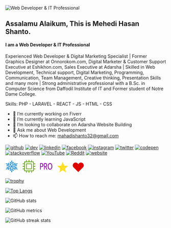 ![Web Developer & IT Professional](https://media.licdn.com/dms/image/D5622AQFBXQsuz5aDzg/feedshare-shrink_1280/0/1703753012184?e=1706745600&v=beta&t=mr_VGwUmUdDsGI-fas_Fte9L2naIlgvz9iXPpiHBBA4)

## Assalamu Alaikum, This is Mehedi Hasan Shanto.
#### I am a Web Developer & IT Professional

Experienced Web Developer & Digital Marketing Specialist | Former Graphics Designer at Onnorokom.com, Digital Marketer & Customer Support Executive at Eshikhon.com, Sales Executive at Adarsha | Skilled in Web Development, Technical support, Digital Marketing, Programming, Communication, Team Management, Creative thinking, Presentation Skills and many more | Strong administrative professional with a B.Sc. in Computer Science from Daffodil Institute of IT and Former student of Notre Dame College.

Skills: PHP - LARAVEL - REACT - JS - HTML - CSS

- 🔭 I’m currently working on Fiverr 
- 🌱 I’m currently learning JavaScript 
- 👯 I’m looking to collaborate on Adarsha Website Building 
- 💬 Ask me about Web Development 
- 📫 How to reach me: mahadishanto32@gmail.com 


[<img src='https://cdn.jsdelivr.net/npm/simple-icons@3.0.1/icons/github.svg' alt='github' height='40'>](https://github.com/mahadishanto32)  [<img src='https://cdn.jsdelivr.net/npm/simple-icons@3.0.1/icons/dev-dot-to.svg' alt='dev' height='40'>](https://dev.to/mahadishanto32)  [<img src='https://cdn.jsdelivr.net/npm/simple-icons@3.0.1/icons/linkedin.svg' alt='linkedin' height='40'>](https://www.linkedin.com/in/mahadishanto32/)  [<img src='https://cdn.jsdelivr.net/npm/simple-icons@3.0.1/icons/facebook.svg' alt='facebook' height='40'>](https://www.facebook.com/mahadi.shanto2)  [<img src='https://cdn.jsdelivr.net/npm/simple-icons@3.0.1/icons/instagram.svg' alt='instagram' height='40'>](https://www.instagram.com/mahadishanto32/)  [<img src='https://cdn.jsdelivr.net/npm/simple-icons@3.0.1/icons/twitter.svg' alt='twitter' height='40'>](https://twitter.com/MahadiShanto32)  [<img src='https://cdn.jsdelivr.net/npm/simple-icons@3.0.1/icons/codepen.svg' alt='codepen' height='40'>](https://codepen.io/mahadishanto32)  [<img src='https://cdn.jsdelivr.net/npm/simple-icons@3.0.1/icons/stackoverflow.svg' alt='stackoverflow' height='40'>](https://stackoverflow.com/users/mahadishanto32)  [<img src='https://cdn.jsdelivr.net/npm/simple-icons@3.0.1/icons/youtube.svg' alt='YouTube' height='40'>](https://www.youtube.com/channel/@mahadishanto32)  [<img src='https://cdn.jsdelivr.net/npm/simple-icons@3.0.1/icons/reddit.svg' alt='Reddit' height='40'>](https://www.reddit.com/user/mahadishanto32)  [<img src='https://cdn.jsdelivr.net/npm/simple-icons@3.0.1/icons/icloud.svg' alt='website' height='40'>](https://www.fiverr.com/mahadi_shanto32?up_rollout=true)  

<a href='https://archiveprogram.github.com/'><img src='https://raw.githubusercontent.com/acervenky/animated-github-badges/master/assets/acbadge.gif' width='40' height='40'></a> <a href='https://docs.github.com/en/developers'><img src='https://raw.githubusercontent.com/acervenky/animated-github-badges/master/assets/devbadge.gif' width='40' height='40'></a> <a href='https://github.com/pricing'><img src='https://raw.githubusercontent.com/acervenky/animated-github-badges/master/assets/pro.gif' width='40' height='40'></a> <a href='https://stars.github.com/'><img src='https://raw.githubusercontent.com/acervenky/animated-github-badges/master/assets/starbadge.gif' width='35' height='35'></a> <a href='https://docs.github.com/en/github/supporting-the-open-source-community-with-github-sponsors'><img src='https://raw.githubusercontent.com/acervenky/animated-github-badges/master/assets/sponsorbadge.gif' width='35' height='35'></a> 

[![trophy](https://github-profile-trophy.vercel.app/?username=mahadishanto32)](https://github.com/ryo-ma/github-profile-trophy)

[![Top Langs](https://github-readme-stats.vercel.app/api/top-langs/?username=mahadishanto32)](https://github.com/anuraghazra/github-readme-stats)

![GitHub stats](https://github-readme-stats.vercel.app/api?username=mahadishanto32&show_icons=true)  

![GitHub metrics](https://metrics.lecoq.io/mahadishanto32)  

![GitHub streak stats](https://streak-stats.demolab.com/?user=mahadishanto32)  

